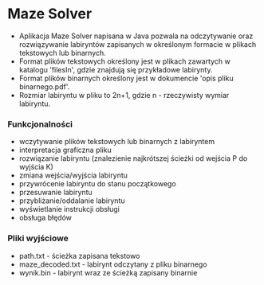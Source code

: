 # Maze Solver

- Aplikacja Maze Solver napisana w Java pozwala na odczytywanie oraz rozwiązywanie labiryntów zapisanych w określonym formacie w plikach tekstowych lub binarnych. 
- Format plików tekstowych określony jest w plikach zawartych w katalogu 'filesIn', gdzie znajdują się przykładowe labirynty.
- Format plików binarnych określony jest w dokumencie 'opis pliku binarnego.pdf'.
- Rozmiar labiryntu w pliku to 2n+1, gdzie n - rzeczywisty wymiar labiryntu.


<h3>Funkcjonalności</h3>
<ul>
  <li>wczytywanie plików tekstowych lub binarnych z labiryntem</li>
  <li>interpretacja graficzna pliku</li>
  <li>rozwiązanie labiryntu (znalezienie najkrótszej ścieżki od wejścia P do wyjścia K)</li>
  <li>zmiana wejścia/wyjścia labiryntu</li>
  <li>przywrócenie labiryntu do stanu początkowego</li>
  <li>przesuwanie labiryntu</li>
  <li>przybliżanie/oddalanie labiryntu</li>
  <li>wyświetlanie instrukcji obsługi</li>
  <li>obsługa błędów</li>
</ul>

<h3>Pliki wyjściowe</h3>
<ul>
  <li>path.txt - ścieżka zapisana tekstowo</li>
  <li>maze_decoded.txt - labirynt odczytany z pliku binarnego</li>
  <li>wynik.bin - labirynt wraz ze ścieżką zapisany binarnie</li>
</ul>
